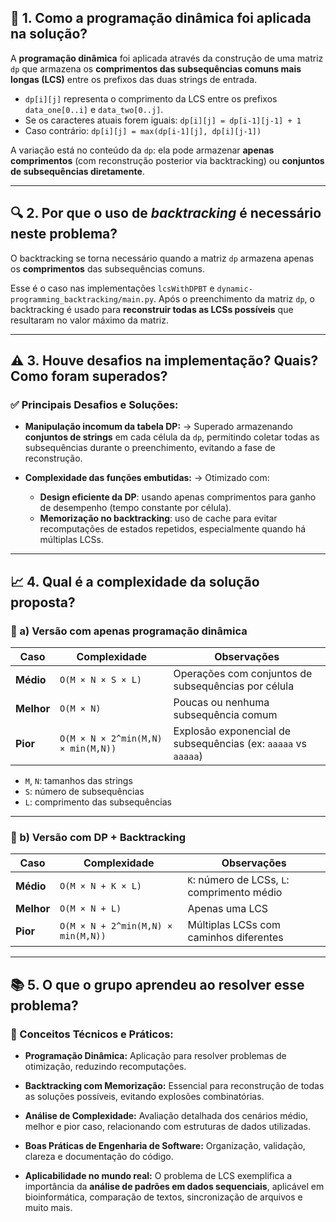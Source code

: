 ## 📌 1. Como a programação dinâmica foi aplicada na solução?

A **programação dinâmica** foi aplicada através da construção de uma matriz `dp` que armazena os **comprimentos das subsequências comuns mais longas (LCS)** entre os prefixos das duas strings de entrada.

* `dp[i][j]` representa o comprimento da LCS entre os prefixos `data_one[0..i]` e `data_two[0..j]`.
* Se os caracteres atuais forem iguais:
  `dp[i][j] = dp[i-1][j-1] + 1`
* Caso contrário:
  `dp[i][j] = max(dp[i-1][j], dp[i][j-1])`

A variação está no conteúdo da `dp`: ela pode armazenar **apenas comprimentos** (com reconstrução posterior via backtracking) ou **conjuntos de subsequências diretamente**.

---

## 🔍 2. Por que o uso de *backtracking* é necessário neste problema?

O backtracking se torna necessário quando a matriz `dp` armazena apenas os **comprimentos** das subsequências comuns.

Esse é o caso nas implementações `lcsWithDPBT` e `dynamic-programming_backtracking/main.py`. Após o preenchimento da matriz `dp`, o backtracking é usado para **reconstruir todas as LCSs possíveis** que resultaram no valor máximo da matriz.

---

## ⚠️ 3. Houve desafios na implementação? Quais? Como foram superados?

### ✅ Principais Desafios e Soluções:

* **Manipulação incomum da tabela DP:**
  → Superado armazenando **conjuntos de strings** em cada célula da `dp`, permitindo coletar todas as subsequências durante o preenchimento, evitando a fase de reconstrução.

* **Complexidade das funções embutidas:**
  → Otimizado com:

  * **Design eficiente da DP**: usando apenas comprimentos para ganho de desempenho (tempo constante por célula).
  * **Memorização no backtracking**: uso de cache para evitar recomputações de estados repetidos, especialmente quando há múltiplas LCSs.

---

## 📈 4. Qual é a complexidade da solução proposta?

### 🧮 a) Versão com **apenas programação dinâmica**

| Caso       | Complexidade                       | Observações                                                    |
| ---------- | ---------------------------------- | -------------------------------------------------------------- |
| **Médio**  | `O(M × N × S × L)`                 | Operações com conjuntos de subsequências por célula            |
| **Melhor** | `O(M × N)`                         | Poucas ou nenhuma subsequência comum                           |
| **Pior**   | `O(M × N × 2^min(M,N) × min(M,N))` | Explosão exponencial de subsequências (ex: `aaaaa` vs `aaaaa`) |

* `M`, `N`: tamanhos das strings
* `S`: número de subsequências
* `L`: comprimento das subsequências

---

### 🔄 b) Versão com **DP + Backtracking**

| Caso       | Complexidade                       | Observações                                 |
| ---------- | ---------------------------------- | ------------------------------------------- |
| **Médio**  | `O(M × N + K × L)`                 | `K`: número de LCSs, `L`: comprimento médio |
| **Melhor** | `O(M × N + L)`                     | Apenas uma LCS                              |
| **Pior**   | `O(M × N + 2^min(M,N) × min(M,N))` | Múltiplas LCSs com caminhos diferentes      |

---

## 📚 5. O que o grupo aprendeu ao resolver esse problema?

### 🧠 Conceitos Técnicos e Práticos:

* **Programação Dinâmica:**
  Aplicação para resolver problemas de otimização, reduzindo recomputações.

* **Backtracking com Memorização:**
  Essencial para reconstrução de todas as soluções possíveis, evitando explosões combinatórias.

* **Análise de Complexidade:**
  Avaliação detalhada dos cenários médio, melhor e pior caso, relacionando com estruturas de dados utilizadas.

* **Boas Práticas de Engenharia de Software:**
  Organização, validação, clareza e documentação do código.

* **Aplicabilidade no mundo real:**
  O problema de LCS exemplifica a importância da **análise de padrões em dados sequenciais**, aplicável em bioinformática, comparação de textos, sincronização de arquivos e muito mais.
